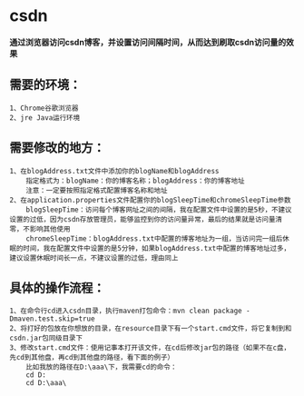 # csdn

**通过浏览器访问csdn博客，并设置访问间隔时间，从而达到刷取csdn访问量的效果**

## 需要的环境：
    1、Chrome谷歌浏览器
    2、jre Java运行环境

## 需要修改的地方：
    1、在blogAddress.txt文件中添加你的blogName和blogAddress
        指定格式为：blogName：你的博客名称；blogAddress：你的博客地址
        注意：一定要按照指定格式配置博客名称和地址
    2、在application.properties文件配置你的blogSleepTime和chromeSleepTime参数
        blogSleepTime：访问每个博客网址之间的间隔，我在配置文件中设置的是5秒，不建议设置的过低，因为csdn存放管理员，能够监控到你的访问量异常，最后的结果就是访问量清零，不影响其他使用
        chromeSleepTime：blogAddress.txt中配置的博客地址为一组，当访问完一组后休眠的时间，我在配置文件中设置的是5分钟，如果blogAddress.txt中配置的博客地址过多，建议设置休眠时间长一点，不建议设置的过低，理由同上
    
## 具体的操作流程：
    1、在命令行cd进入csdn目录，执行maven打包命令：mvn clean package -Dmaven.test.skip=true
    2、将打好的包放在你想放的目录，在resource目录下有一个start.cmd文件，将它复制到和csdn.jar包同级目录下
    3、修改start.cmd文件：使用记事本打开该文件，在cd后修改jar包的路径（如果不在c盘，先cd到其他盘，再cd到其他盘的路径，看下面的例子）
        比如我放的路径在D:\aaa\下，我需要cd的命令：
        cd D:
        cd D:\aaa\